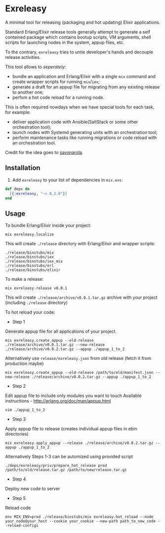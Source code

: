 # Exreleasy

A minimal tool for releasing (packaging and hot updating) Elixir applications.

Standard Erlang/Elixir release tools generally attempt to generate a self contained package which contains bootup scripts, VM  arguments, shell scripts for launching nodes in the system, appup files, etc.

To the contrary, `exreleasy` tries to untie developer's hands and decouple release activities.

This tool allows to *seperately*:
* bundle an application and Erlang/Elixir with a single `mix` command and create wrapper scripts for running `mix`/`iex`;
* generate a draft for an appup file for migrating from any existing release to another one;
* perfom a hot code reload for a running node.

This is often required nowdays when we have special tools for each task, for example:
* deliver application code with Ansible(SaltStack or some other orchestration tool);
* launch nodes with Systemd generating units with an orchestration tool;
* perform maintenance tasks like running migrations or code reload with an orchestration tool.

Credit for the idea goes to [savonarola](https://github.com/savonarola).

## Installation

  1. Add `exreleasy` to your list of dependencies in `mix.exs`:

  ```elixir
  def deps do
    [{:exreleasy, "~> 0.2.0"}]
  end
  ```

## Usage

To bundle Erlang/Elixir inside your project:

    mix exreleasy.localize

This will create `./release` directory with Erlang/Elixir and wrapper scripts:

    ./release/binstubs/mix
    ./release/binstubs/iex
    ./release/binstubs/iex_mix
    ./release/binstubs/erl
    ./release/binstubs/elixir

To make a release:

    mix exreleasy.release v0.0.1

This will create `./release/archive/v0.0.1.tar.gz` archive with your project (including `./release` directory)

To hot reload your code:

* Step 1

Generate appup file for all applications of your project.

    mix exreleasy.create_appup --old-release ./release/archive/v0.0.1.tar.gz --new-release ./release/archive/v0.0.2.tar.gz --appup ./appup_1_to_2

Alternatively use `release/exreleasy.json` from old release (fetch it from production maybe)

    mix exreleasy.create_appup --old-release /path/to/old/manifest.json --new-release ./release/archive/v0.0.2.tar.gz --appup ./appup_1_to_2

* Step 2

Edit appup file to include only modules you want to touch
Available instructions - http://erlang.org/doc/man/appup.html

    vim ./appup_1_to_2

* Step 3

Apply appup file to release (creates individual appup files in ebin directories)

    mix exreleasy.apply_appup --release ./release/archive/v0.0.2.tar.gz --appup ./appup_1_to_2

Alternatively Steps 1-3 can be automized using provided script

    ./deps/exreleasy/priv/prepare_hot_release prod /path/to/old/release.tar.gz /path/to/new/release.tar.gz

* Step 4

Deploy new code to server

* Step 5

Reload code

    env MIX_ENV=prod ./release/binstubs/mix exreleasy.hot_reload --node your_node@your_host --cookie your_cookie --new-path path_to_new_code --reload-configs
